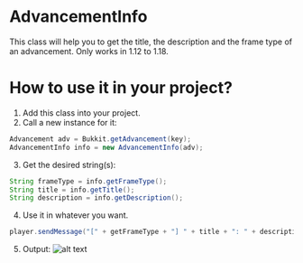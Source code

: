 # AdvancementInfo

This class will help you to get the title, the description and the frame type of an advancement.
Only works in 1.12 to 1.18.

#	How to use it in your project?
	
1. Add this class into your project.
2. Call a new instance for it:
```java
Advancement adv = Bukkit.getAdvancement(key);
AdvancementInfo info = new AdvancementInfo(adv);
```
3. Get the desired string(s):
```java
String frameType = info.getFrameType();
String title = info.getTitle();
String description = info.getDescription();
```
4. Use it in whatever you want.
```java
player.sendMessage("[" + getFrameType + "] " + title + ": " + description);
```
5. Output: ![alt text](https://i.imgur.com/XE0rwN7.png)
